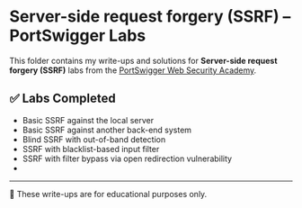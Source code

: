 # Server-side request forgery (SSRF) – PortSwigger Labs

This folder contains my write-ups and solutions for **Server-side request forgery (SSRF)** labs from the [PortSwigger Web Security Academy](https://portswigger.net/web-security/all-labs#server-side-request-forgery-ssrf).

## ✅ Labs Completed

- Basic SSRF against the local server
- Basic SSRF against another back-end system
- Blind SSRF with out-of-band detection
- SSRF with blacklist-based input filter
- SSRF with filter bypass via open redirection vulnerability
- 

---

📌 These write-ups are for educational purposes only.
